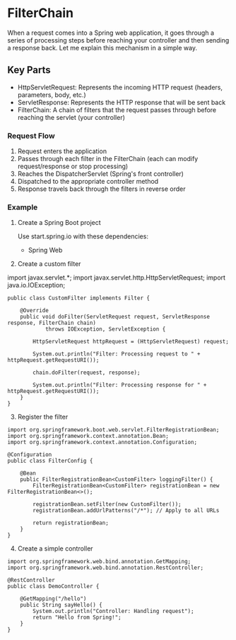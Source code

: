 # FilterChain
When a request comes into a Spring web application, it goes through a series of processing steps before reaching your controller and then sending a response back. Let me explain this mechanism in a simple way.

## Key Parts
* HttpServletRequest: Represents the incoming HTTP request (headers, parameters, body, etc.)
* ServletResponse: Represents the HTTP response that will be sent back
* FilterChain: A chain of filters that the request passes through before reaching the servlet (your controller)

### Request Flow
1. Request enters the application
2. Passes through each filter in the FilterChain (each can modify request/response or stop processing)
3. Reaches the DispatcherServlet (Spring's front controller)
4. Dispatched to the appropriate controller method
5. Response travels back through the filters in reverse order

### Example
1. Create a Spring Boot project

    Use start.spring.io with these dependencies: 
   * Spring Web
2. Create a custom filter

import javax.servlet.*;
import javax.servlet.http.HttpServletRequest;
import java.io.IOException;

```mermaid
public class CustomFilter implements Filter {

    @Override
    public void doFilter(ServletRequest request, ServletResponse response, FilterChain chain) 
            throws IOException, ServletException {
        
        HttpServletRequest httpRequest = (HttpServletRequest) request;
        
        System.out.println("Filter: Processing request to " + httpRequest.getRequestURI());

        chain.doFilter(request, response);
        
        System.out.println("Filter: Processing response for " + httpRequest.getRequestURI());
    }
}
```

3. Register the filter
```mermaid
import org.springframework.boot.web.servlet.FilterRegistrationBean;
import org.springframework.context.annotation.Bean;
import org.springframework.context.annotation.Configuration;

@Configuration
public class FilterConfig {

    @Bean
    public FilterRegistrationBean<CustomFilter> loggingFilter() {
        FilterRegistrationBean<CustomFilter> registrationBean = new FilterRegistrationBean<>();
        
        registrationBean.setFilter(new CustomFilter());
        registrationBean.addUrlPatterns("/*"); // Apply to all URLs
        
        return registrationBean;
    }
}
```

4. Create a simple controller

```mermaid
import org.springframework.web.bind.annotation.GetMapping;
import org.springframework.web.bind.annotation.RestController;

@RestController
public class DemoController {

    @GetMapping("/hello")
    public String sayHello() {
        System.out.println("Controller: Handling request");
        return "Hello from Spring!";
    }
}
```
